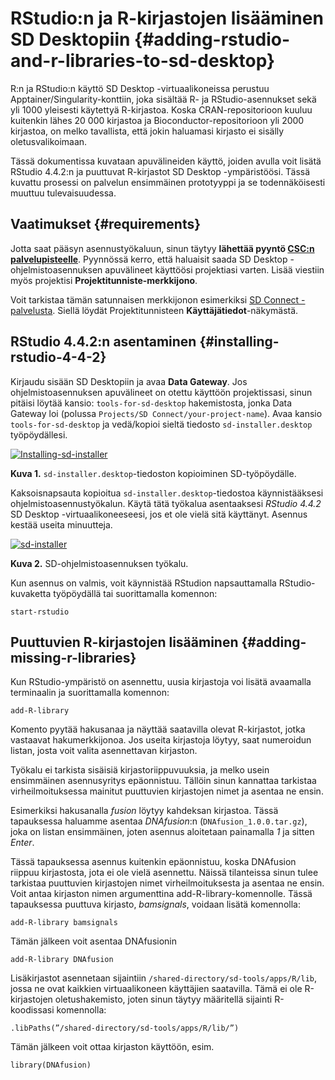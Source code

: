 # RStudio:n ja R-kirjastojen lisääminen SD Desktopiin {#adding-rstudio-and-r-libraries-to-sd-desktop}

R:n ja RStudio:n käyttö SD Desktop -virtuaalikoneissa perustuu Apptainer/Singularity-konttiin, joka sisältää R- ja RStudio-asennukset sekä yli 1000 yleisesti käytettyä R-kirjastoa. Koska CRAN-repositorioon kuuluu kuitenkin lähes 20 000 kirjastoa ja Bioconductor-repositorioon yli 2000 kirjastoa, on melko tavallista, että jokin haluamasi kirjasto ei sisälly oletusvalikoimaan.

Tässä dokumentissa kuvataan apuvälineiden käyttö, joiden avulla voit lisätä RStudio 4.4.2:n ja puuttuvat R-kirjastot SD Desktop -ympäristöösi. Tässä kuvattu prosessi on palvelun ensimmäinen prototyyppi ja se todennäköisesti muuttuu tulevaisuudessa.

## Vaatimukset {#requirements}

Jotta saat pääsyn asennustyökaluun, sinun täytyy **lähettää pyyntö [CSC:n palvelupisteelle](/support/contact.md)**.
Pyynnössä kerro, että haluaisit saada SD Desktop -ohjelmistoasennuksen apuvälineet käyttöösi projektiasi varten.
Lisää viestiin myös projektisi **Projektitunniste-merkkijono**.

Voit tarkistaa tämän satunnaisen merkkijonon esimerkiksi [SD Connect -palvelusta](https://sd-connect.csc.fi). Siellä löydät 
Projektitunnisteen **Käyttäjätiedot**-näkymästä.

## RStudio 4.4.2:n asentaminen {#installing-rstudio-4-4-2}

Kirjaudu sisään SD Desktopiin ja avaa **Data Gateway**. Jos ohjelmistoasennuksen apuvälineet on otettu käyttöön projektissasi, sinun pitäisi löytää kansio: 
`tools-for-sd-desktop` hakemistosta, jonka Data Gateway loi (polussa `Projects/SD Connect/your-project-name`).
Avaa kansio `tools-for-sd-desktop` ja vedä/kopioi sieltä tiedosto `sd-installer.desktop` työpöydällesi.

[![Installing-sd-installer](/data/sensitive-data/images/desktop/sd-installer1.png)](/data/sensitive-data/images/desktop/sd-installer1.png)

**Kuva 1.** `sd-installer.desktop`-tiedoston kopioiminen SD-työpöydälle.
 
Kaksoisnapsauta kopioitua `sd-installer.desktop`-tiedostoa käynnistääksesi ohjelmistoasennustyökalun. Käytä tätä työkalua asentaaksesi _RStudio 4.4.2_ 
SD Desktop -virtuaalikoneeseesi, jos et ole vielä sitä käyttänyt. Asennus kestää useita minuutteja.

[![sd-installer](/data/sensitive-data/images/desktop/sd-installer2.png)](/data/sensitive-data/images/desktop/sd-installer2.png)

**Kuva 2.** SD-ohjelmistoasennuksen työkalu.

Kun asennus on valmis, voit käynnistää RStudion napsauttamalla RStudio-kuvaketta työpöydällä tai suorittamalla komennon:

```text
start-rstudio
```

## Puuttuvien R-kirjastojen lisääminen {#adding-missing-r-libraries}

Kun RStudio-ympäristö on asennettu, uusia kirjastoja voi lisätä avaamalla terminaalin ja suorittamalla komennon:

```text
add-R-library 
```

Komento pyytää hakusanaa ja näyttää saatavilla olevat R-kirjastot, jotka vastaavat hakumerkkijonoa.
Jos useita kirjastoja löytyy, saat numeroidun listan, josta voit valita asennettavan kirjaston.

Työkalu ei tarkista sisäisiä kirjastoriippuvuuksia, ja melko usein ensimmäinen asennusyritys epäonnistuu.
Tällöin sinun kannattaa tarkistaa virheilmoituksessa mainitut puuttuvien kirjastojen nimet ja asentaa ne ensin.

Esimerkiksi hakusanalla _fusion_ löytyy kahdeksan kirjastoa. Tässä tapauksessa haluamme asentaa _DNAfusion_:n (`DNAfusion_1.0.0.tar.gz`), 
joka on listan ensimmäinen, joten asennus aloitetaan painamalla _1_ ja sitten _Enter_.

Tässä tapauksessa asennus kuitenkin epäonnistuu, koska DNAfusion riippuu kirjastosta, jota ei ole vielä asennettu.
Näissä tilanteissa sinun tulee tarkistaa puuttuvien kirjastojen nimet virheilmoituksesta ja asentaa ne ensin.
Voit antaa kirjaston nimen argumenttina add-R-library-komennolle.
Tässä tapauksessa puuttuva kirjasto, _bamsignals_, voidaan lisätä komennolla:

```text
add-R-library bamsignals
```

Tämän jälkeen voit asentaa DNAfusionin

```text
add-R-library DNAfusion
```

Lisäkirjastot asennetaan sijaintiin `/shared-directory/sd-tools/apps/R/lib`, jossa ne ovat kaikkien virtuaalikoneen käyttäjien saatavilla.
Tämä ei ole R-kirjastojen oletushakemisto, joten sinun täytyy määritellä sijainti R-koodissasi komennolla:

```text
.libPaths(”/shared-directory/sd-tools/apps/R/lib/”)
```

Tämän jälkeen voit ottaa kirjaston käyttöön, esim.

```text
library(DNAfusion)
```